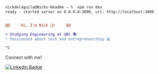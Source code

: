 ```diff
nickdelaguila@Nicks-Readme ~ %  npm run dev 
ready - started server on 0.0.0.0:3000, url: http://localhost:3000


@@     Hi, I'm Nick 🙋‍♂️     @@

+ Studying Engineering at UBC 📚
! Passionate about tech and entrepreneurship 💻

^C
```
Connect with me!
 
[![Linkedin Badge](https://img.shields.io/badge/-LinkedIn-0e76a8?style=flat-square&logo=Linkedin&logoColor=white)](https://www.linkedin.com/in/nickdelaguila/)
